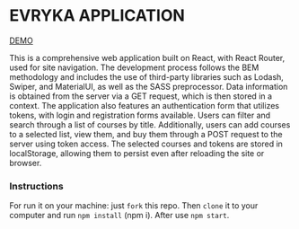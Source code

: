 # EVRYKA APPLICATION

[DEMO](https://evryka-app.onrender.com)

This is a comprehensive web application built on React, with React Router, used for site navigation. The development process follows the BEM methodology and includes the use of third-party libraries such as Lodash, Swiper, and MaterialUI, as well as the SASS preprocessor. Data information is obtained from the server via a GET request, which is then stored in a context. The application also features an authentication form that utilizes tokens, with login and registration forms available. Users can filter and search through a list of courses by title. Additionally, users can add courses to a selected list, view them, and buy them through a POST request to the server using token access. The selected courses and tokens are stored in localStorage, allowing them to persist even after reloading the site or browser.

### Instructions
For run it on your machine: just `fork` this repo. Then `clone` it to your computer and run `npm install` (npm i). After use `npm start`.
